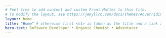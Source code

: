 ```yaml
---
# Feel free to add content and custom Front Matter to this file.
# To modify the layout, see https://jekyllrb.com/docs/themes/#overriding-theme-defaults
layout: home
title: "Home" # otherwise first <h1> is taken as the title and a link appears in the header!
hero-text: Software Developer • Organic Chemist • Adventurer
---
```

